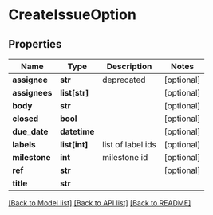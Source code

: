 # CreateIssueOption

## Properties
Name | Type | Description | Notes
------------ | ------------- | ------------- | -------------
**assignee** | **str** | deprecated | [optional] 
**assignees** | **list[str]** |  | [optional] 
**body** | **str** |  | [optional] 
**closed** | **bool** |  | [optional] 
**due_date** | **datetime** |  | [optional] 
**labels** | **list[int]** | list of label ids | [optional] 
**milestone** | **int** | milestone id | [optional] 
**ref** | **str** |  | [optional] 
**title** | **str** |  | 

[[Back to Model list]](../README.md#documentation-for-models) [[Back to API list]](../README.md#documentation-for-api-endpoints) [[Back to README]](../README.md)

